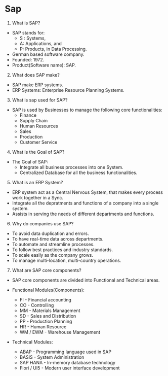 # Sap

1. What is SAP?
- SAP stands for:
    - S : Systems, 
    - A: Applications, and 
    - P: Products, in Data Processing.
- German based software company.
- Founded: 1972.
- Product(Software name): SAP.

2. What does SAP make?
- SAP make ERP systems.
- ERP Systems: Enterprise Resource Planning Systems.

3. What is sap used for SAP?
- SAP is used by Businesses to manage the following core functionalities:
    - Finance
    - Supply Chain
    - Human Resources
    - Sales
    - Production
    - Customer Service

4. What is the Goal of SAP?
- The Goal of SAP:
    - Integrate all business processes into one System.
    - Centralized Database for all the business functionalities.

5. What is an ERP System?
- ERP system act as a Central Nervous System, that makes every process work together in a Sync.
- Integrate all the depratments and functions of a company into a single system.
- Assists in serving the needs of different departments and functions.

6. Why do companies use SAP?
- To avoid data duplication and errors.
- To have real-time data across departments.
- To automate and streamline processes.
- To follow best practices and industry standards.
- To scale easily as the company grows.
- To manage multi-location, multi-country operations.

7. What are SAP core components?
- SAP core components are divided into Functional and Technical areas.
- Functional Modules(Components):
    - FI - Financial accounting
    - CO - Controlling
    - MM - Materials Management
    - SD - Sales and Distribution
    - PP - Production Planning
    - HR - Human Resource
    - WM / EWM - Warehouse Management

- Technical Modules:
    - ABAP - Programming language used in SAP
    - BASIS - System Administration
    - SAP HANA - In-memory database technology
    - Fiori / UI5 - Modern user interface development

